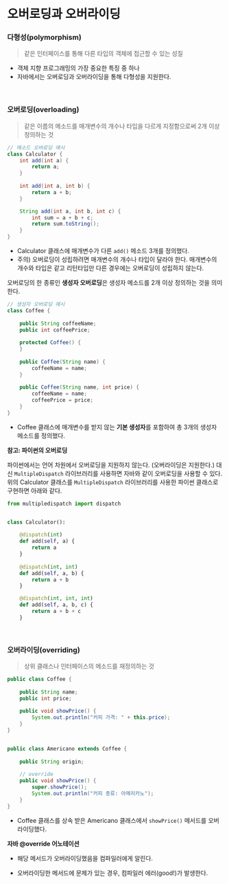 # 오버로딩과 오버라이딩



### 다형성(polymorphism)

> 같은 인터페이스를 통해 다른 타입의 객체에 접근할 수 있는 성질

- 객체 지향 프로그래밍의 가장 중요한 특징 중 하나
- 자바에서는 오버로딩과 오버라이딩을 통해 다형성을 지원한다.

<br>

### 오버로딩(overloading)

> 같은 이름의 메소드를 매개변수의 개수나 타입을 다르게 지정함으로써 2개 이상 정의하는 것

```java
// 메소드 오버로딩 예시
class Calculator {
    int add(int a) {
        return a;
    }
    
    int add(int a, int b) {
        return a + b;
    }

	String add(int a, int b, int c) {
        int sum = a + b + c;
        return sum.toString();
	}
}
```

- Calculator 클래스에 매개변수가 다른 `add()` 메소드 3개를 정의했다. 
- 주의) 오버로딩이 성립하려면 매개변수의 개수나 타입이 달라야 한다. 매개변수의 개수와 타입은 같고 리턴타입만 다른 경우에는 오버로딩이 성립하지 않는다.

오버로딩의 한 종류인 **생성자 오버로딩**은 생성자 메소드를 2개 이상 정의하는 것을 의미한다.

```java
// 생성자 오버로딩 예시
class Coffee {
    
    public String coffeeName;
    public int coffeePrice;
    
    protected Coffee() {
    }
    
    public Coffee(String name) {
        coffeeName = name;
    }
    
    public Coffee(String name, int price) {
        coffeeName = name;
        coffeePrice = price;
    }
}
```

- Coffee 클래스에 매개변수를 받지 않는 **기본 생성자**를 포함하여 총 3개의 생성자 메소드를 정의했다. 

**참고: 파이썬의 오버로딩**

파이썬에서는 언어 차원에서 오버로딩을 지원하지 않는다. (오버라이딩은 지원한다.) 대신 `MultipleDispatch` 라이브러리를 사용하면 자바와 같이 오버로딩을 사용할 수 있다. 위의 Calculator 클래스를 `MultipleDispatch` 라이브러리를 사용한 파이썬 클래스로 구현하면 아래와 같다.

```python
from multipledispatch import dispatch


class Calculator():
  
    @dispatch(int)
    def add(self, a) {
        return a
    }
    
    @dispatch(int, int)
    def add(self, a, b) {
        return a + b
    }

    @dispatch(int, int, int)
	def add(self, a, b, c) {
        return a + b + c
	}
```

<br>

### 오버라이딩(overriding)

> 상위 클래스나 인터페이스의 메소드를 재정의하는 것

```java
public class Coffee {
    
    public String name;
    public int price;
    
    public void showPrice() {
        System.out.println("커피 가격: " + this.price);
    }
}


public class Americano extends Coffee {
    
    public String origin;
    
    // override
    public void showPrice() {
        super.showPrice();
        System.out.println("커피 종류: 아메리카노");
    }
}
```

- Coffee 클래스를 상속 받은 Americano 클래스에서 `showPrice()` 메서드를 오버라이딩했다.

**자바 @override 어노테이션**

- 해당 메서드가 오버라이딩했음을 컴파일러에게 알린다.

- 오버라이딩한 메서드에 문제가 있는 경우, 컴파일러 에러(good!)가 발생한다. 

